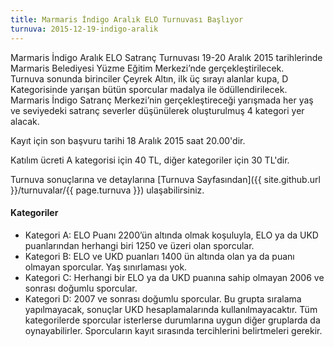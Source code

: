```yaml
---
title: Marmaris İndigo Aralık ELO Turnuvası Başlıyor
turnuva: 2015-12-19-indigo-aralik
---
```

Marmaris İndigo Aralık ELO Satranç Turnuvası 19-20 Aralık 2015 tarihlerinde Marmaris Belediyesi Yüzme Eğitim Merkezi’nde gerçekleştirilecek.  
Turnuva sonunda birinciler Çeyrek Altın, ilk üç sırayı alanlar kupa, D Kategorisinde yarışan bütün sporcular madalya ile ödüllendirilecek. Marmaris İndigo Satranç Merkezi’nin gerçekleştireceği yarışmada her yaş ve seviyedeki satranç severler düşünülerek oluşturulmuş 4 kategori yer alacak.  

Kayıt için son başvuru tarihi 18 Aralık 2015 saat 20.00'dir.  

Katılım ücreti A kategorisi için 40 TL, diğer kategoriler için 30 TL'dir.  

Turnuva sonuçlarına ve detaylarına [Turnuva Sayfasından]({{ site.github.url }}/turnuvalar/{{ page.turnuva }}) ulaşabilirsiniz.

#### Kategoriler
* Kategori A: ELO Puanı 2200’ün altında olmak koşuluyla, ELO ya da UKD puanlarından herhangi biri 1250 ve üzeri olan sporcular.
* Kategori B: ELO ve UKD puanları 1400 ün altında olan ya da puanı olmayan sporcular. Yaş sınırlaması yok.
* Kategori C: Herhangi bir ELO ya da UKD puanına sahip olmayan 2006 ve sonrası doğumlu sporcular.
* Kategori D: 2007 ve sonrası doğumlu sporcular. Bu grupta sıralama yapılmayacak, sonuçlar UKD hesaplamalarında kullanılmayacaktır.
Tüm kategorilerde sporcular isterlerse durumlarına uygun diğer gruplarda da oynayabilirler. Sporcuların kayıt sırasında tercihlerini belirtmeleri gerekir.
